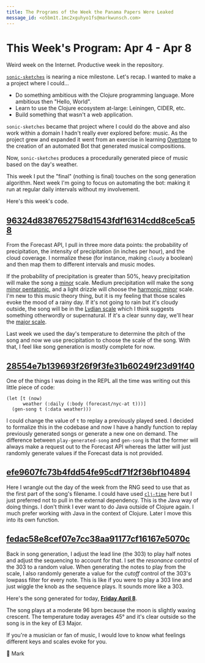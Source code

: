 ```yaml
---
title: The Programs of the Week the Panama Papers Were Leaked
message_id: <o5bm1t.1mc2xguhyo1fs@markwunsch.com>
---
```


This Week's Program: Apr 4 - Apr 8
==================================

Weird week on the Internet. Productive week in the repository.

[`sonic-sketches`](https://github.com/mwunsch/sonic-sketches) is
nearing a nice milestone. Let's recap. I wanted to make a a project
where I could…

+ Do something ambitious with the Clojure programming language. More
  ambitious then "Hello, World".
+ Learn to use the Clojure ecosystem at-large: Leiningen, CIDER, etc.
+ Build something that wasn't a web application.

`sonic-sketches` became that project where I could do the above and
also work within a domain I hadn't really ever explored before:
music. As the project grew and expanded it went from an exercise in
learning [Overtone](http://overtone.github.io/) to the creation of an
automated Bot that generated musical compositions.

Now, `sonic-sketches` produces a procedurally generated piece of music
based on the day's weather.

This week I put the "final" (nothing is final) touches on the song
generation algorithm. Next week I'm going to focus on automating the
bot: making it run at regular daily intervals without my involvement.

Here's this week's code.

## [96324d8387652758d1543fdf16314cdd8ce5ca58][precip-prob]

From the Forecast API, I pull in three more data points: the
probability of precipitation, the intensity of precipitation (in
inches per hour), and the cloud coverage. I normalize these (for
instance, making `cloudy` a boolean) and then map them to different
intervals and music modes.

If the probability of precipitation is greater than 50%, heavy
precipitation will make the song a
[minor](https://en.wikipedia.org/wiki/Minor_scale) scale. Medium
precipitation will make the song
[minor pentatonic](https://en.wikipedia.org/wiki/Pentatonic_scale#Minor_pentatonic_scale),
and a light drizzle will choose the
[harmonic minor](https://en.wikipedia.org/wiki/Minor_scale#Harmonic_minor_scale)
scale. I'm new to this music theory thing, but it is my feeling that
those scales evoke the mood of a rainy day. If it's not going to rain
but it's cloudy outside, the song will be in the
[Lydian scale](https://en.wikipedia.org/wiki/Lydian_mode) which I
think suggests something otherwordly or supernatural. If it's a clear
sunny day, we'll hear the
[major scale](https://en.wikipedia.org/wiki/Major_scale).

Last week we used the day's temperature to determine the pitch of the
song and now we use precipitation to choose the scale of the
song. With that, I feel like song generation is mostly complete for
now.

## [28554e7b139693f26f9f3fe31b60249f23d91f40][play-generated-song]

One of the things I was doing in the REPL all the time was writing out
this little piece of code:

    (let [t (now)
          weather (:daily (:body (forecast/nyc-at t)))]
      (gen-song t (:data weather)))

I could change the value of `t` to replay a previously played seed. I
decided to formalize this in the codebase and now I have a handly
function to replay previously generated songs or generate a new one on
demand. The difference between `play-generated-song` and `gen-song` is
that the former will always make a request out to the Forecast API
whereas the latter will just randomly generate values if the Forecast
data is not provided.

## [efe9607fc73b4fdd54fe95cdf71f2f36bf104894][day-of-week]

Here I wrangle out the day of the week from the RNG seed to use that
as the first part of the song's filename. I could have used
[`clj-time`](https://github.com/clj-time/clj-time) here but I just
preferred not to pull in the external dependency. This is the Java way
of doing things. I don't think I ever want to do Java outside of
Clojure again. I much prefer working with Java in the context of
Clojure. Later I move this into its own function.

## [fedac58e8cef07e7cc38aa91177cf16167e5070c][half-notes]

Back in song generation, I adjust the lead line (the 303) to play half
notes and adjust the sequencing to account for that. I set the
*resonance* control of the 303 to a random value. When generating the
notes to play from the scale, I also randomly generate a value for the
*cutoff* control of the 303's lowpass filter for every note. This is
like if you were to play a 303 line and just wiggle the knob as the
sequence plays. It sounds more like a 303.

Here's the song generated for today,
[**Friday April 8**][friday-8122984298179943942].

The song plays at a moderate 96 bpm because the moon is slightly waxing
crescent. The temperature today averages 45° and it's clear outside
so the song is in the key of E3 Major.

If you're a musician or fan of music, I would love to know what
feelings different keys and scales evoke for you.

🌚 Mark

[precip-prob]: https://github.com/mwunsch/sonic-sketches/commit/96324d8387652758d1543fdf16314cdd8ce5ca58

[play-generated-song]: https://github.com/mwunsch/sonic-sketches/commit/28554e7b139693f26f9f3fe31b60249f23d91f40

[day-of-week]: https://github.com/mwunsch/sonic-sketches/commit/efe9607fc73b4fdd54fe95cdf71f2f36bf104894

[half-notes]: https://github.com/mwunsch/sonic-sketches/commit/fedac58e8cef07e7cc38aa91177cf16167e5070c

[friday-8122984298179943942]: https://soundcloud.com/mwunsch/sonic-sketch-friday-8122984298179943942

